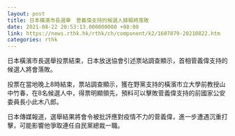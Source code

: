 ```yaml
---
layout: post
title: 日本橫濱市長選舉　菅義偉支持的候選人據報將落敗
date: 2021-08-22 20:53:13.000000000 +08:00
link: https://news.rthk.hk/rthk/ch/component/k2/1607079-20210822.htm
categories: rthk
---
```


日本橫濱市長選舉投票結束，日本放送協會引述票站調查顯示，首相菅義偉支持的候選人將會落敗。

投票在當地晚上8時結束，票站調查顯示，獲在野黨支持的橫濱市立大學前教授山中竹春，在8名候選人中，得票明顯領先，預料可以擊敗菅義偉支持的前國家公安委員長小此木八郎。

日本傳媒報道，選舉結果將會令被批評應對疫情不力的菅義偉，進一步遭遇沉重打擊，可能影響他爭取連任自民黨總裁一職。

